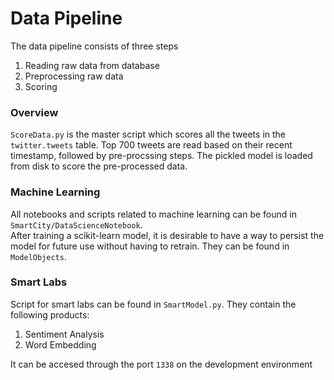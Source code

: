 # Data Pipeline

The data pipeline consists of three steps  
1. Reading raw data from database  
2. Preprocessing raw data  
3. Scoring  

### Overview
`ScoreData.py` is the master script  which scores all the tweets in the `twitter.tweets` table. Top 700 tweets are read based on their recent timestamp, followed by pre-procssing steps. The pickled model is loaded from disk to score the pre-processed data. 

### Machine Learning
All notebooks and scripts related to machine learning can be found in `SmartCity/DataScienceNotebook`.  
After training a scikit-learn model, it is desirable to have a way to persist the model for future use without having to retrain. They can be found in `ModelObjects`.  

### Smart Labs 
Script for smart labs can be found in `SmartModel.py`. They contain the following products:
1. Sentiment Analysis
2. Word Embedding

It can be accesed through the port `1338` on the development environment 

